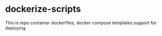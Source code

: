 # dockerize-scripts
This is repo container dockerfiles, docker compose templates support for deploying
